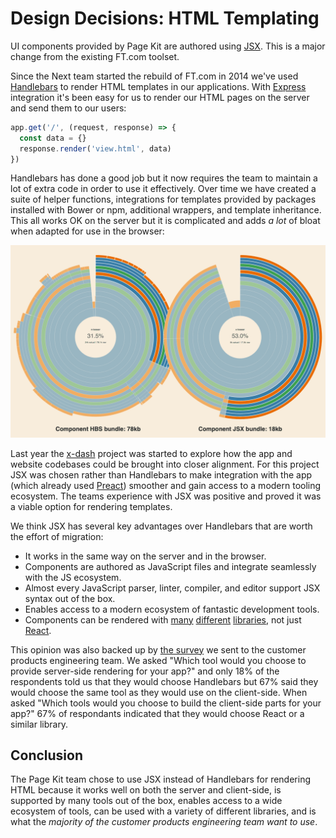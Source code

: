 # Design Decisions: HTML Templating

UI components provided by Page Kit are authored using [JSX]. This is a major change from the existing FT.com toolset.

Since the Next team started the rebuild of FT.com in 2014 we've used [Handlebars] to render HTML templates in our applications. With [Express] integration it's been easy for us to render our HTML pages on the server and send them to our users:

```js
app.get('/', (request, response) => {
  const data = {}
  response.render('view.html', data)
})
```

Handlebars has done a good job but it now requires the team to maintain a lot of extra code in order to use it effectively. Over time we have created a suite of helper functions, integrations for templates provided by packages installed with Bower or npm, additional wrappers, and template inheritance. This all works OK on the server but it is complicated and adds _a lot_ of bloat when adapted for use in the browser:

![Analysis displaying the difference between Handlebars and JSX bundle size, 78kb vs 18kb](images/hbs-vs-jsx-size.png)

Last year the [x-dash] project was started to explore how the app and website codebases could be brought into closer alignment. For this project JSX was chosen rather than Handlebars to make integration with the app (which already used [Preact]) smoother and gain access to a modern tooling ecosystem. The teams experience with JSX was positive and proved it was a viable option for rendering templates.

We think JSX has several key advantages over Handlebars that are worth the effort of migration:

- It works in the same way on the server and in the browser.
- Components are authored as JavaScript files and integrate seamlessly with the JS ecosystem.
- Almost every JavaScript parser, linter, compiler, and editor support JSX syntax out of the box.
- Enables access to a modern ecosystem of fantastic development tools.
- Components can be rendered with [many] [different] [libraries], not just [React].

This opinion was also backed up by [the survey] we sent to the customer products engineering team. We asked "Which tool would you choose to provide server-side rendering for your app?" and only 18% of the respondents told us that they would choose Handlebars but 67% said they would choose the same tool as they would use on the client-side. When asked "Which tools would you choose to build the client-side parts for your app?" 67% of respondants indicated that they would choose React or a similar library.

[Handlebars]: https://handlebarsjs.com/
[Express]: https://expressjs.com/
[view engine]: https://expressjs.com/en/guide/using-template-engines.html
[x-dash]: https://financial-times.github.io/x-dash/
[Preact]: https://preactjs.com/
[JSX]: https://jasonformat.com/wtf-is-jsx/
[React]: https://reactjs.org/
[many]: https://github.com/jorgebucaran/hyperapp
[different]: https://github.com/i-like-robots/hyperons
[libraries]: https://infernojs.org/
[the survey]: https://docs.google.com/document/d/1CxmHvsAfNmar-1kuQEQSawL6jcjc1OrY4mXtvhsq9K4/edit?usp=sharing


## Conclusion

The Page Kit team chose to use JSX instead of Handlebars for rendering HTML because it works well on both the server and client-side, is supported by many tools out of the box, enables access to a wide ecosystem of tools, can be used with a variety of different libraries, and is what the _majority of the customer products engineering team want to use_.
